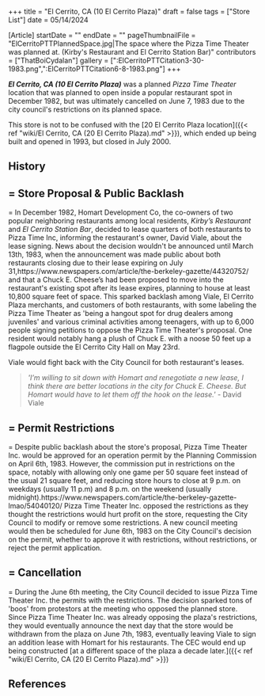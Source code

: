 +++
title = "El Cerrito, CA (10 El Cerrito Plaza)"
draft = false
tags = ["Store List"]
date = 05/14/2024

[Article]
startDate = ""
endDate = ""
pageThumbnailFile = "ElCerritoPTTPlannedSpace.jpg|The space where the Pizza Time Theater was planned at. (Kirby's Restaurant and El Cerrito Station Bar)"
contributors = ["ThatBoiCydalan"]
gallery = [":ElCerritoPTTCitation3-30-1983.png",":ElCerritoPTTCitation6-8-1983.png"]
+++

<b><i>El Cerrito, CA (10 El Cerrito Plaza)</b></i> was a planned <i>Pizza Time Theater</i> location that was planned to open inside a popular restaurant spot in December 1982, but was ultimately cancelled on June 7, 1983 due to the city council's restrictions on its planned space.

This store is not to be confused with the [20 El Cerrito Plaza location]({{< ref "wiki/El Cerrito, CA (20 El Cerrito Plaza).md" >}}), which ended up being built and opened in 1993, but closed in July 2000.

<h2>History</h2>
<h2>= Store Proposal & Public Backlash </h2>=
In December 1982, Homart Development Co, the co-owners of two popular neighboring restaurants among local residents, <i>Kirby’s Restaurant</i> and <i>El Cerrito Station Bar</i>, decided to lease quarters of both restaurants to Pizza Time Inc, informing the restaurant's owner, David Viale, about the lease signing. News about the decision wouldn't be announced until March 13th, 1983, when the announcement was made public about both restaurants closing due to their lease expiring on July 31,<ref>https://www.newspapers.com/article/the-berkeley-gazette/44320752/</ref> and that a Chuck E. Cheese’s had been proposed to move into the restaurant's existing spot after its lease expires, planning to house at least 10,800 square feet of space. This sparked backlash among Viale, El Cerrito Plaza merchants, and customers of both restaurants, with some labeling the Pizza Time Theater as 'being a hangout spot for drug dealers among juveniles' and various criminal activities among teenagers, with up to 6,000 people signing petitions to oppose the Pizza Time Theater's proposal. One resident would notably hang a plush of Chuck E. with a noose 50 feet up a flagpole outside the El Cerrito City Hall on May 23rd. 

Viale would fight back with the City Council for both restaurant's leases.  
<blockquote><i>'I’m willing to sit down with Homart and renegotiate a new lease, I think there are better locations in the city for Chuck E. Cheese. But Homart would have to let them off the hook on the lease.' -</i> David Viale <ref></ref></blockquote>

<h2>= Permit Restrictions </h2>=
Despite public backlash about the store's proposal, Pizza Time Theater Inc. would be approved for an operation permit by the Planning Commission on April 6th, 1983. However, the commission put in restrictions on the space, notably with allowing only one game per 50 square feet instead of the usual 21 square feet, and reducing store hours to close at 9 p.m. on weekdays (usually 11 p.m) and 8 p.m. on the weekend (usually midnight).<ref>https://www.newspapers.com/article/the-berkeley-gazette-lmao/54040120/</ref> Pizza Time Theater Inc. opposed the restrictions as they thought the restrictions would hurt profit on the store, requesting the City Council to modify or remove some restrictions. A new council meeting would then be scheduled for June 6th, 1983 on the City Council's decision on the permit, whether to approve it with restrictions, without restrictions, or reject the permit application.

<h2>= Cancellation </h2>=
During the June 6th meeting, the City Council decided to issue Pizza Time Theater Inc. the permits with the restrictions. The decision sparked tons of 'boos' from protestors at the meeting who opposed the planned store. Since Pizza Time Theater Inc. was already opposing the plaza's restrictions, they would eventually announce the next day that the store would be withdrawn from the plaza on June 7th, 1983,<ref></ref> eventually leaving Viale to sign an addition lease with Homart for his restaurants. The CEC would end up being constructed [at a different space of the plaza a decade later.]({{< ref "wiki/El Cerrito, CA (20 El Cerrito Plaza).md" >}})




<h2> References </h2>
<references />